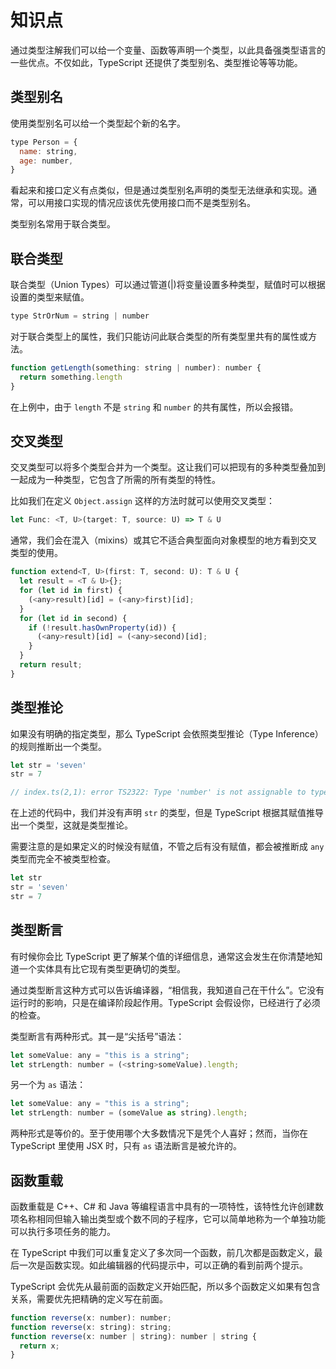 # 知识点

通过类型注解我们可以给一个变量、函数等声明一个类型，以此具备强类型语言的一些优点。不仅如此，TypeScript 还提供了类型别名、类型推论等等功能。

## 类型别名

使用类型别名可以给一个类型起个新的名字。

```js
type Person = {
  name: string,
  age: number,
}
```

看起来和接口定义有点类似，但是通过类型别名声明的类型无法继承和实现。通常，可以用接口实现的情况应该优先使用接口而不是类型别名。

类型别名常用于联合类型。

## 联合类型

联合类型（Union Types）可以通过管道(|)将变量设置多种类型，赋值时可以根据设置的类型来赋值。

```js
type StrOrNum = string | number
```

对于联合类型上的属性，我们只能访问此联合类型的所有类型里共有的属性或方法。

```js
function getLength(something: string | number): number {
  return something.length
}
```

在上例中，由于 `length` 不是 `string` 和 `number` 的共有属性，所以会报错。

## 交叉类型

交叉类型可以将多个类型合并为一个类型。这让我们可以把现有的多种类型叠加到一起成为一种类型，它包含了所需的所有类型的特性。

比如我们在定义 `Object.assign` 这样的方法时就可以使用交叉类型：

```js
let Func: <T, U>(target: T, source: U) => T & U
```

通常，我们会在混入（mixins）或其它不适合典型面向对象模型的地方看到交叉类型的使用。

```js
function extend<T, U>(first: T, second: U): T & U {
  let result = <T & U>{};
  for (let id in first) {
    (<any>result)[id] = (<any>first)[id];
  }
  for (let id in second) {
    if (!result.hasOwnProperty(id)) {
      (<any>result)[id] = (<any>second)[id];
    }
  }
  return result;
}
```

## 类型推论

如果没有明确的指定类型，那么 TypeScript 会依照类型推论（Type Inference）的规则推断出一个类型。

```js
let str = 'seven'
str = 7

// index.ts(2,1): error TS2322: Type 'number' is not assignable to type 'string'.
```

在上述的代码中，我们并没有声明 `str` 的类型，但是 TypeScript 根据其赋值推导出一个类型，这就是类型推论。

需要注意的是如果定义的时候没有赋值，不管之后有没有赋值，都会被推断成 `any` 类型而完全不被类型检查。

```js
let str
str = 'seven'
str = 7
```

## 类型断言

有时候你会比 TypeScript 更了解某个值的详细信息，通常这会发生在你清楚地知道一个实体具有比它现有类型更确切的类型。

通过类型断言这种方式可以告诉编译器，“相信我，我知道自己在干什么”。它没有运行时的影响，只是在编译阶段起作用。TypeScript 会假设你，已经进行了必须的检查。

类型断言有两种形式。其一是“尖括号”语法：

```js
let someValue: any = "this is a string";
let strLength: number = (<string>someValue).length;
```

另一个为 `as` 语法：

```js
let someValue: any = "this is a string";
let strLength: number = (someValue as string).length;
```

两种形式是等价的。至于使用哪个大多数情况下是凭个人喜好；然而，当你在 TypeScript 里使用 JSX 时，只有 `as` 语法断言是被允许的。

## 函数重载

函数重载是 C++、C# 和 Java 等编程语言中具有的一项特性，该特性允许创建数项名称相同但输入输出类型或个数不同的子程序，它可以简单地称为一个单独功能可以执行多项任务的能力。

在 TypeScript 中我们可以重复定义了多次同一个函数，前几次都是函数定义，最后一次是函数实现。如此编辑器的代码提示中，可以正确的看到前两个提示。

TypeScript 会优先从最前面的函数定义开始匹配，所以多个函数定义如果有包含关系，需要优先把精确的定义写在前面。

```js
function reverse(x: number): number;
function reverse(x: string): string;
function reverse(x: number | string): number | string {
  return x;
}
```
